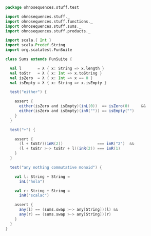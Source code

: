 
```scala
package ohnosequences.stuff.test

import ohnosequences.stuff._
import ohnosequences.stuff.functions._
import ohnosequences.stuff.sums._
import ohnosequences.stuff.products._

import scala.{ Int }
import scala.Predef.String
import org.scalatest.FunSuite

class Sums extends FunSuite {

  val l       = λ { x: String => x.length }
  val toStr   = λ { x: Int => x.toString }
  val isZero  = λ { x: Int => x == 0 }
  val isEmpty = λ { x: String => x.isEmpty }

  test("either") {

    assert {
      either(isZero and isEmpty)(inL(0))  == isZero(0)     &&
      either(isZero and isEmpty)(inR("")) == isEmpty("")
    }
  }

  test("+") {

    assert {
      (l + toStr)(inR(2))               === inR("2")  &&
      (l + toStr >-> toStr + l)(inR(2)) === inR(1)
    }
  }

  test("any nothing commutative monoid") {

    val l: String + String =
      inL("hola")

    val r: String + String =
      inR("scalac")

    assert {
      any(l) == (sums.swap >-> any[String])(l) &&
      any(r) == (sums.swap >-> any[String])(r)
    }
  }
}

```




[test/scala/tuples/stdComparison.scala]: tuples/stdComparison.scala.md
[test/scala/tuples/syntax.scala]: tuples/syntax.scala.md
[test/scala/functors/functorExamples.scala]: functors/functorExamples.scala.md
[test/scala/sums.scala]: sums.scala.md
[test/scala/ScalaCategory.scala]: ScalaCategory.scala.md
[test/scala/functions/syntax.scala]: functions/syntax.scala.md
[test/scala/categories.scala]: categories.scala.md
[main/scala/stuff/products.scala]: ../../main/scala/stuff/products.scala.md
[main/scala/stuff/Scala.scala]: ../../main/scala/stuff/Scala.scala.md
[main/scala/stuff/package.scala]: ../../main/scala/stuff/package.scala.md
[main/scala/stuff/sums.scala]: ../../main/scala/stuff/sums.scala.md
[main/scala/stuff/boolean.scala]: ../../main/scala/stuff/boolean.scala.md
[main/scala/stuff/functors.scala]: ../../main/scala/stuff/functors.scala.md
[main/scala/stuff/naturalTransformations.scala]: ../../main/scala/stuff/naturalTransformations.scala.md
[main/scala/stuff/categories.scala]: ../../main/scala/stuff/categories.scala.md
[main/scala/stuff/functions.scala]: ../../main/scala/stuff/functions.scala.md